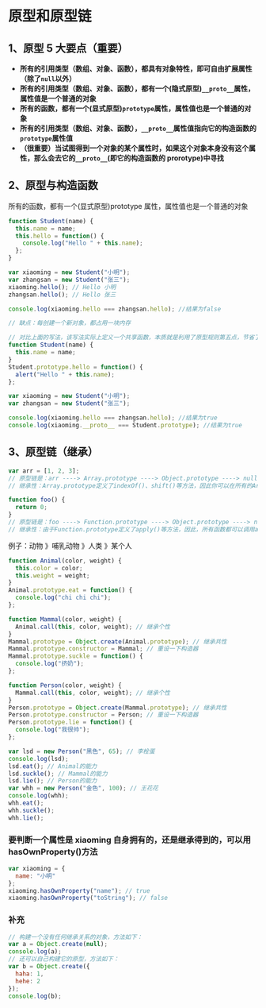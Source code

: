 # 原型和原型链

## 1、原型 5 大要点（重要）

- **所有的引用类型（数组、对象、函数），都具有对象特性，即可自由扩展属性（除了`null`以外）**
- **所有的引用类型（数组、对象、函数），都有一个(隐式原型)`__proto__`属性，属性值是一个普通的对象**
- **所有的函数，都有一个(显式原型)`prototype`属性，属性值也是一个普通的对象**
- **所有的引用类型（数组、对象、函数），`__proto__`属性值指向它的构造函数的`prototype`属性值**
- **（很重要）当试图得到一个对象的某个属性时，如果这个对象本身没有这个属性，那么会去它的`__proto__`(即它的构造函数的 prorotype)中寻找**

## 2、原型与构造函数

所有的函数，都有一个(显式原型)prototype 属性，属性值也是一个普通的对象

```js
function Student(name) {
  this.name = name;
  this.hello = function() {
    console.log("Hello " + this.name);
  };
}

var xiaoming = new Student("小明");
var zhangsan = new Student("张三");
xiaoming.hello(); // Hello 小明
zhangsan.hello(); // Hello 张三

console.log(xiaoming.hello === zhangsan.hello); //结果为false

// 缺点：每创建一个新对象，都占用一块内存
```

```js
// 对比上面的写法，该写法实际上定义一个共享函数，本质就是利用了原型规则第五点，节省了很多内存
function Student(name) {
  this.name = name;
}
Student.prototype.hello = function() {
  alert("Hello " + this.name);
};

var xiaoming = new Student("小明");
var zhangsan = new Student("张三");

console.log(xiaoming.hello === zhangsan.hello); //结果为true
console.log(xiaoming.__proto__ === Student.prototype); //结果为true
```

## 3、原型链（继承）

```js
var arr = [1, 2, 3];
// 原型链是：arr ----> Array.prototype ----> Object.prototype ----> null
// 继承性：Array.prototype定义了indexOf()、shift()等方法，因此你可以在所有的Array对象上直接调用这些方法

function foo() {
  return 0;
}
// 原型链是：foo ----> Function.prototype ----> Object.prototype ----> null
// 继承性：由于Function.prototype定义了apply()等方法，因此，所有函数都可以调用apply()方法
```

例子：动物 》哺乳动物 》人类 》某个人

```js
function Animal(color, weight) {
  this.color = color;
  this.weight = weight;
}
Animal.prototype.eat = function() {
  console.log("chi chi chi");
};

function Mammal(color, weight) {
  Animal.call(this, color, weight); // 继承个性
}
Mammal.prototype = Object.create(Animal.prototype); // 继承共性
Mammal.prototype.constructor = Mammal; // 重设一下构造器
Mammal.prototype.suckle = function() {
  console.log("挤奶");
};

function Person(color, weight) {
  Mammal.call(this, color, weight); // 继承个性
}
Person.prototype = Object.create(Mammal.prototype); // 继承共性
Person.prototype.constructor = Person; // 重设一下构造器
Person.prototype.lie = function() {
  console.log("我很帅");
};

var lsd = new Person("黑色", 65); // 李栓蛋
console.log(lsd);
lsd.eat(); // Animal的能力
lsd.suckle(); // Mammal的能力
lsd.lie(); // Person的能力
var whh = new Person("金色", 100); // 王花花
console.log(whh);
whh.eat();
whh.suckle();
whh.lie();
```

### 要判断一个属性是 xiaoming 自身拥有的，还是继承得到的，可以用 hasOwnProperty()方法

```js
var xiaoming = {
  name: "小明"
};
xiaoming.hasOwnProperty("name"); // true
xiaoming.hasOwnProperty("toString"); // false
```

### 补充

```js
// 构建一个没有任何继承关系的对象，方法如下：
var a = Object.create(null);
console.log(a);
// 还可以自己构建它的原型，方法如下：
var b = Object.create({
  haha: 1,
  hehe: 2
});
console.log(b);
```
